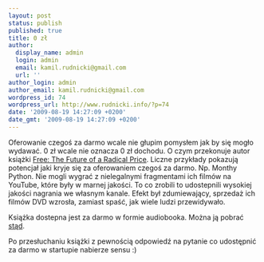 ```yaml
---
layout: post
status: publish
published: true
title: 0 zł
author:
  display_name: admin
  login: admin
  email: kamil.rudnicki@gmail.com
  url: ''
author_login: admin
author_email: kamil.rudnicki@gmail.com
wordpress_id: 74
wordpress_url: http://www.rudnicki.info/?p=74
date: '2009-08-19 14:27:09 +0200'
date_gmt: '2009-08-19 14:27:09 +0200'
---
```

<p>Oferowanie czegoś za darmo wcale nie głupim pomysłem jak by się mogło wydawać. 0 zł wcale nie oznacza 0 zł dochodu. O czym przekonuje autor książki <a href="http://www.amazon.com/Free-Future-Radical-Chris-Anderson/dp/1401322905">Free: The Future of a Radical Price</a>. Liczne przykłady pokazują potencjał jaki kryje się za oferowaniem czegoś za darmo. Np. Monthy Python. Nie mogli wygrać z nielegalnymi fragmentami ich filmów na YouTube, które były w marnej jakości. To co zrobili to udostepnili wysokiej jakości nagrania we własnym kanale. Efekt był zdumiewający, sprzedaż ich filmów DVD wzrosła, zamiast spaść, jak wiele ludzi przewidywało.</p>
<p>Książka dostepna jest za darmo w formie audiobooka. Można ją pobrać <a href="http://www.wired.com/images/multimedia/free/FREE_Audiobook_unabridged.zip">stąd</a>.</p>
<p>Po przesłuchaniu książki z pewnością odpowiedź na pytanie co udostępnić za darmo w startupie nabierze sensu :)</p>
